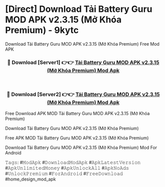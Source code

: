 # [Direct] Download Tải Battery Guru MOD APK v2.3.15 (Mở Khóa Premium) - 9kytc
Download Tải Battery Guru MOD APK v2.3.15 (Mở Khóa Premium) Free Mod APK

<div align="center">
<h3>🔴 Download [Server1] 👉👉 <a href="https://apk-comot.site?title=Tải_Battery_Guru_MOD_APK_v2.3.15_(Mở_Khóa_Premium)">Tải Battery Guru MOD APK v2.3.15 (Mở Khóa Premium) Mod Apk</a></h3><br>

<h3>🔴 Download [Server2] 👉👉 <a href="https://apk-comot.site?title=Tải_Battery_Guru_MOD_APK_v2.3.15_(Mở_Khóa_Premium)">Tải Battery Guru MOD APK v2.3.15 (Mở Khóa Premium) Mod Apk</a></h3>
</div>


Free Download APK MOD Tải Battery Guru MOD APK v2.3.15 (Mở Khóa Premium)

Download Tải Battery Guru MOD APK v2.3.15 (Mở Khóa Premium) 

Free APK MOD Tải Battery Guru MOD APK v2.3.15 (Mở Khóa Premium) 

Download Tải Battery Guru MOD APK v2.3.15 (Mở Khóa Premium) Mod For Android

𝚃𝚊𝚐𝚜: #𝙼𝚘𝚍𝙰𝚙𝚔 #𝙳𝚘𝚠𝚗𝚕𝚘𝚊𝚍𝙼𝚘𝚍𝙰𝚙𝚔 #𝙰𝚙𝚔𝙻𝚊𝚝𝚎𝚜𝚝𝚅𝚎𝚛𝚜𝚒𝚘𝚗 #𝙰𝚙𝚔𝚄𝚗𝚕𝚒𝚖𝚒𝚝𝚎𝚍𝙼𝚘𝚗𝚎𝚢 #𝙰𝚙𝚔𝚄𝚗𝚕𝚘𝚌𝚔𝙰𝚕𝚕 #𝙰𝚙𝚔𝙽𝚘𝙰𝚍𝚜 #𝚄𝚗𝚕𝚘𝚌𝚔𝙿𝚛𝚎𝚖𝚒𝚞𝚖 #𝙵𝚘𝚛𝙰𝚗𝚍𝚛𝚘𝚒𝚍 #𝙵𝚛𝚎𝚎𝙳𝚘𝚠𝚗𝚕𝚘𝚊𝚍 #home_design_mod_apk